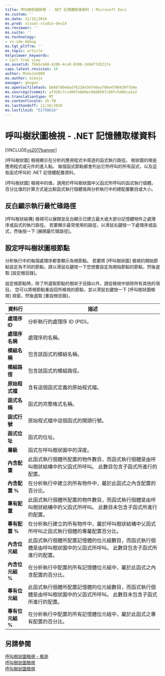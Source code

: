 ```yaml
---
title: 呼叫樹狀圖檢視 - .NET 記憶體取樣資料 | Microsoft Docs
ms.custom: ''
ms.date: 11/15/2016
ms.prod: visual-studio-dev14
ms.reviewer: ''
ms.suite: ''
ms.technology:
- vs-ide-debug
ms.tgt_pltfrm: ''
ms.topic: article
helpviewer_keywords:
- Call Tree view
ms.assetid: fbb6cb60-420b-4ca9-8306-2494f7d321fe
caps.latest.revision: 16
author: MikeJo5000
ms.author: mikejo
manager: ghogen
ms.openlocfilehash: b6667d0e0ad76210434f40eaf89e4790430ffb0e
ms.sourcegitcommit: af428c7ccd007e668ec0dd8697c88fc5d8bca1e2
ms.translationtype: MT
ms.contentlocale: zh-TW
ms.lasthandoff: 11/16/2018
ms.locfileid: "51758616"
---
```

# <a name="call-tree-view---net-memory-sampling-data"></a>呼叫樹狀圖檢視 - .NET 記憶體取樣資料
[!INCLUDE[vs2017banner](../includes/vs2017banner.md)]

[呼叫樹狀圖] 檢視顯示在分析的應用程式中周遊的函式執行路徑。 樹狀圖的根是應用程式或元件的進入點。 每個函式節點都會列出它所呼叫的所有函式，以及這些函式呼叫的 .NET 記憶體配置資料。  
  
 [呼叫樹狀圖] 檢視中的值，適用於呼叫樹狀圖中父函式所呼叫的函式執行個體。 百分比值的計算方式是比較函式執行個體值與分析執行中的總配置數目或大小。  
  
## <a name="highlighting-the-execution-hot-path"></a>反白顯示執行最忙碌路徑  
 [呼叫樹狀結構] 檢視可以展開並反白顯示已建立最大或大部分記憶體物件之處理序或函式的執行路徑。 若要顯示最常使用的路徑，以滑鼠右鍵按一下處理序或函式，然後按一下 [展開最忙碌路徑]。  
  
## <a name="setting-the-call-tree-root-node"></a>設定呼叫樹狀圖根節點  
 分析執行中的每個處理序都會顯示為根節點。 若要將 [呼叫樹狀圖] 檢視的開始節點設定為不同的節點，請以滑鼠右鍵按一下您想要設定為開始節點的節點，然後選取 [設定根目錄]。  
  
 設定根節點時，除了所選取節點的樹狀子目錄以外，請從檢視中排除所有其他的項目。 您可以將根節點重設回所檢視的節點，並以滑鼠右鍵按一下 [呼叫樹狀圖檢視] 視窗，然後選取 [重設根目錄]。  
  
|資料行|描述|  
|------------|-----------------|  
|**處理序 ID**|分析執行的處理序 ID (PID)。|  
|**處理序名稱**|處理序的名稱。|  
|**模組名稱**|包含該函式的模組名稱。|  
|**模組路徑**|包含該函式的模組路徑。|  
|**原始程式檔**|含有這個函式定義的原始程式檔。|  
|**函式名稱**|函式的完整格式名稱。|  
|**函式行號**|原始程式檔中這個函式的開頭行號。|  
|**函式位址**|函式的位址。|  
|**層級**|函式在呼叫樹狀圖中的深度。|  
|**內含配置**|此函式執行個體所配置的物件數目，而函式執行個體是由呼叫樹狀結構中的父函式所呼叫。 此數目包含子函式所進行的配置。|  
|**內含配置 %**|在分析執行中建立的所有物件中，屬於此函式之內含配置的百分比。|  
|**專有配置**|此函式執行個體所配置的物件數目，而函式執行個體是由呼叫樹狀結構中的父函式所呼叫。 此數目未包含子函式所進行的配置。|  
|**專有配置 %**|在分析執行建立的所有物件中，屬於呼叫樹狀結構中父函式所呼叫之函式執行個體的專屬配置百分比。|  
|**內含位元組**|此函式執行個體所配置記憶體的位元組數目，而函式執行個體是由呼叫樹狀圖中的父函式所呼叫。 此數目包含子函式所進行的配置。|  
|**內含位元組 %**|在分析執行中配置的所有記憶體位元組中，屬於此函式之內含配置的百分比。|  
|**專有位元組**|此函式執行個體所配置記憶體的位元組數目，而函式執行個體是由呼叫樹狀圖中的父函式所呼叫。 此數目未包含子函式所進行的配置。|  
|**專有位元組 %**|在分析執行中配置的所有記憶體位元組中，屬於此函式之專有配置的百分比。|  
  
## <a name="see-also"></a>另請參閱  
 [呼叫樹狀圖檢視 - 檢測](../profiling/call-tree-view-dotnet-memory-instrumentation-data.md)   
 [呼叫樹狀圖檢視](../profiling/call-tree-view-sampling-data.md)   
 [呼叫樹狀圖檢視](../profiling/call-tree-view-instrumentation-data.md)



